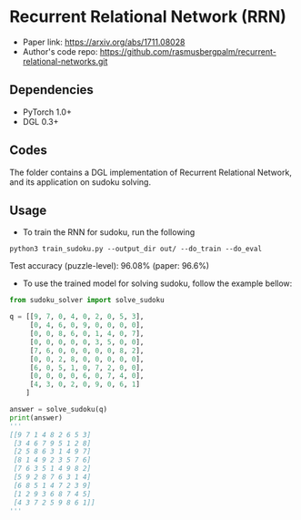 # Recurrent Relational Network (RRN)

* Paper link: https://arxiv.org/abs/1711.08028
* Author's code repo: https://github.com/rasmusbergpalm/recurrent-relational-networks.git

## Dependencies

* PyTorch 1.0+
* DGL 0.3+

## Codes

The folder contains a DGL implementation of Recurrent Relational Network, and its
application on sudoku solving.

## Usage

- To train the RNN for sudoku, run the following
```
python3 train_sudoku.py --output_dir out/ --do_train --do_eval
```
Test accuracy (puzzle-level): 96.08% (paper: 96.6%)


- To use the trained model for solving sudoku, follow the example bellow:
```python
from sudoku_solver import solve_sudoku

q = [[9, 7, 0, 4, 0, 2, 0, 5, 3],
     [0, 4, 6, 0, 9, 0, 0, 0, 0],
     [0, 0, 8, 6, 0, 1, 4, 0, 7],
     [0, 0, 0, 0, 0, 3, 5, 0, 0],
     [7, 6, 0, 0, 0, 0, 0, 8, 2],
     [0, 0, 2, 8, 0, 0, 0, 0, 0],
     [6, 0, 5, 1, 0, 7, 2, 0, 0],
     [0, 0, 0, 0, 6, 0, 7, 4, 0],
     [4, 3, 0, 2, 0, 9, 0, 6, 1]
    ]

answer = solve_sudoku(q)
print(answer)
'''
[[9 7 1 4 8 2 6 5 3]
 [3 4 6 7 9 5 1 2 8]
 [2 5 8 6 3 1 4 9 7]
 [8 1 4 9 2 3 5 7 6]
 [7 6 3 5 1 4 9 8 2]
 [5 9 2 8 7 6 3 1 4]
 [6 8 5 1 4 7 2 3 9]
 [1 2 9 3 6 8 7 4 5]
 [4 3 7 2 5 9 8 6 1]]
'''
```
